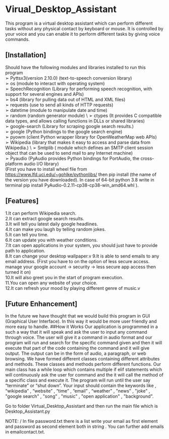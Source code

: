 
# Virual_Desktop_Assistant
This program is a virtual desktop assistant which can perform different tasks without any physical contact by keyboard or mouse. It is controlled by your voice and you can enable it to perform different tasks by giving voice commands.

## [Installation]

Should have the following modules and libraries installed to run this program<br/>
➢ Pyttsx3(version 2.10.0) (text-to-speech conversion library)<br/>
➢ os (module to interact with operating system)<br/>
➢ SpeechRecognition (Library for performing speech recognition, with support for several engines and APIs)<br/>
➢ bs4 (library for pulling data out of HTML and XML files)<br/>
➢ requests (use to send all kinds of HTTP requests)<br/>
➢ datetime (module to manipulate date and time)<br/>
➢ random (random generator module) \ 
➢ ctypes (It provides C compatible data types, and allows calling functions in DLLs or shared libraries)<br/>
➢ google-search (Library for scraping google search results.)<br/>
➢ google (Python bindings to the google search engine)<br/>
➢ pyowm (client Python wrapper library for OpenWeatherMap web APIs)<br/>
➢ Wikipedia (library that makes it easy to access and parse data from Wikipedia.) \ ➢ Smtplib ( module which defines an SMTP client session object that can be used to send mail to any Internet machine)<br/>
➢ Pyaudio (PyAudio provides Python bindings for PortAudio, the cross-platform audio I/O library)<br/>
(First you have to install wheel file from https://www.lfd.uci.edu/~gohlke/pythonlibs/ then pip install (the name of the version you have downloaded). In case of 64-bit python 3.8 write in terminal pip install PyAudio-0.2.11-cp38-cp38-win_amd64.whl ).<br/>

## [Features]

1.It can perform Wikipedia search.<br/>
2.It can extract google search results.<br/>
3.It will tell you latest daily google headlines.<br/>
4.It can make you laugh by telling random jokes.<br/>
5.It can tell you time.<br/>
6.It can update you with weather conditions.<br/>
7.It can open applications in your system, you should just have to provide path to application.<br/>
8.It can change your desktop wallpaper.v
9.It is able to send emails to any email address. (First you have to on the option of less secure access. manage your google account -> security -> less secure app access then turned it on)<br/>
10.It will also greet you in the start of program execution.<br/>
11.You can open any website of your choice.<br/>
12.It can refresh your mood by playing different genre of music.v

## [Future Enhancement]
In the future we have thought that we would build this program in GUI (Graphical User Interface). In this way it would be more user friendly and more easy to handle.
##How it Works
Our application is programmed in a such a way that it will speak and ask the user to input any command through voice. The user will give it a command in audio format and our program will run and search for the specific command given and then it will execute that part of the code containing the command and it will give output. The output can be in the form of audio, a paragraph, or web browsing. We have formed different classes containing different attributes and methods. These classes and methods perform different functions. Our main class has a while loop which contains multiple if elif statements which will continuously ask the user for command and the it will call the method of a specific class and execute it. The program will run until the user say “terminate” or “shut down”. Your input should contain the keywords like , “wikipedia” , “website” , “time” , “email” , “weather" , "news" , "joke" , "google search" , "song" , "music" , "open application" , "background".

Go to folder Virtual_Desktop_Assistant and then run the main file which is Desktop_Assistant.py

NOTE: / In file password.txt there is a list write your email as first element and password as second element both in string . You can further add emails in emailcontact.txt.
